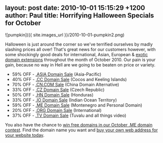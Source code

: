 layout: post
date: 2010-10-01 15:15:29 +1200
author: Paul
title: Horrifying Halloween Specials for October
----

![pumpkin]({{ site.images_url }}/2010-10-01-pumpkin2.png)

Halloween is just around the corner so we've terrified ourselves by madly slashing prices all over! That's great news for our customers however, with some shockingly good deals for international, Asian, European & [exotic domain extensions](https://iwantmyname.co.nz/domains/domain-name-registration-list-of-extensions) throughout the month of October 2010. Our pain is your gain, because no way in Hell are we going to be beaten on price or variety.

* 59% OFF - [.ASIA Domain Sale](https://iwantmyname.co.nz/domains/asia-domain-name-registration-for-asia) (Asia-Pacific)
* 40% OFF - [.CC Domain Sale](https://iwantmyname.co.nz/domains/cc-domain-name-registration-for-cocos-keeling-islands) (Cocos and Keeling Islands)
* 70% OFF - [.CN.COM Sale](https://iwantmyname.co.nz/domains/cn.com-chinese-domain-name-registration-for-china) (China Domain Alternative)
* 33% OFF - [.CZ Domain Sale](https://iwantmyname.co.nz/domains/cz-domain-name-registration-for-czech-republic) (Czech Republic)
* 50% OFF - [.HN Domain Sale](https://iwantmyname.co.nz/domains/hn-honduran-domain-name-registration-for-honduras) (Honduras)
* 33% OFF - [.IO Domain Sale](https://iwantmyname.co.nz/domains/io-domain-name-registration-for-british-indian-ocean-territory) (Indian Ocean Territory)
* 59% OFF - [.ME Domain Sale](https://iwantmyname.co.nz/domains/me-montenegrean-domain-name-registration-for-montenegro) (Montenegro and Personal Domain)
* 20% OFF - [.ORG Domain Sale](https://iwantmyname.co.nz/domains/org-domain-name-registration-for-organisation) (International)
* 37% OFF - [.TV Domain Sale](https://iwantmyname.co.nz/domains/tv-tuvaluan-domain-name-registration-for-tuvalu) (Tuvalu and all things video)

You also have the chance to [win free domains in our October .ME domain contest](https://iwantmyname.co.nz/win-free-domain). Find the domain name you want and [buy your own web address for your website today](https://iwantmyname.co.nz/).
